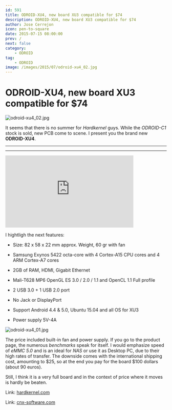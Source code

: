```yaml
---
id: 591
title: ODROID-XU4, new board XU3 compatible for $74
description: ODROID-XU4, new board XU3 compatible for $74
author: Jose Cerrejon
icon: pen-to-square
date: 2015-07-15 08:00:00
prev: /
next: false
category:
    - ODROID
tag:
    - ODROID
image: /images/2015/07/odroid-xu4_02.jpg
---
```


# ODROID-XU4, new board XU3 compatible for $74

![odroid-xu4_02.jpg](/images/2015/07/odroid-xu4_02.jpg)

It seems that there is no summer for _Hardkernel_ guys. While the _ODROID-C1_ stock is sold, new PCB come to scene. I present you the brand new **ODROID-XU4**.

---

---

<iframe width="400" height="225" src="https://www.youtube.com/embed/wtqfC9v0xB0?rel=0&amp;showinfo=0" frameborder="0" allowfullscreen></iframe>

I hightligh the next features:

-   Size: 82 x 58 x 22 mm approx. Weight, 60 gr with fan

-   Samsung Exynos 5422 octa-core with 4 Cortex-A15 CPU cores and 4 ARM Cortex-A7 cores

-   2GB of RAM, HDMI, Gigabit Ethernet

-   Mali-T628 MP6 OpenGL ES 3.0 / 2.0 / 1.1 and OpenCL 1.1 Full profile

-   2 USB 3.0 + 1 USB 2.0 port

-   No Jack or DisplayPort

-   Support Android 4.4 & 5.0, Ubuntu 15.04 and all OS for XU3

-   Power supply 5V-4A

![odroid-xu4_01.jpg](/images/2015/07/odroid-xu4_01.jpg)

The price included built-in fan and power supply. If you go to the product page, the numerous _benchmarks_ speak for itself. I would emphasize speed of _eMMC 5.0_ and is an ideal for _NAS_ or use it as Desktop PC, due to their high rates of transfer. The downside comes with the international shipping cost, amounting to $25, so at the end you pay for the board $100 dollars (about 90 euros).

Still, I think it is a very full board and in the context of price where it moves is hardly be beaten.

Link: [hardkernel.com](https://www.hardkernel.com/main/products/prdt_info.php?g_code=G143452239825&tab_idx=1)

Link: [cnx-software.com](https://www.cnx-software.com/2015/07/14/odroid-xu4-board-is-a-smaller-and-cheaper-version-of-odroid-xu3/)
